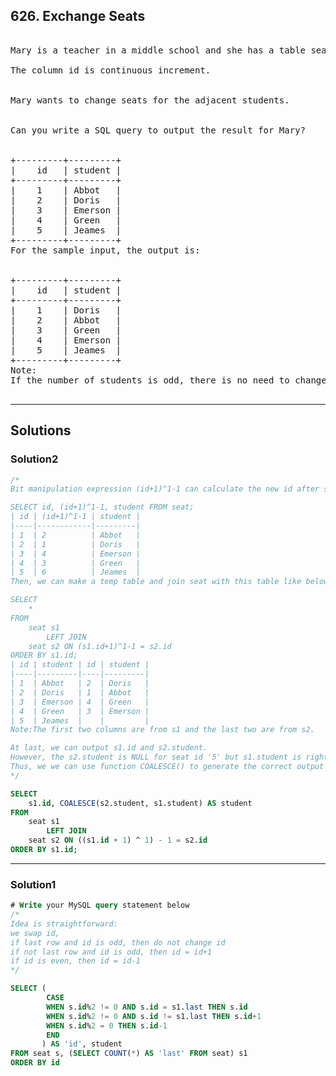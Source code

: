## 626. Exchange Seats

<pre>

Mary is a teacher in a middle school and she has a table seat storing students' names and their corresponding seat ids.

The column id is continuous increment.
 

Mary wants to change seats for the adjacent students.
 

Can you write a SQL query to output the result for Mary?
 

+---------+---------+
|    id   | student |
+---------+---------+
|    1    | Abbot   |
|    2    | Doris   |
|    3    | Emerson |
|    4    | Green   |
|    5    | Jeames  |
+---------+---------+
For the sample input, the output is:
 

+---------+---------+
|    id   | student |
+---------+---------+
|    1    | Doris   |
|    2    | Abbot   |
|    3    | Green   |
|    4    | Emerson |
|    5    | Jeames  |
+---------+---------+
Note:
If the number of students is odd, there is no need to change the last one's seat.

</pre>

-------------------------------------------------------------

## Solutions

### Solution2
```sql
/*
Bit manipulation expression (id+1)^1-1 can calculate the new id after switch.

SELECT id, (id+1)^1-1, student FROM seat;
| id | (id+1)^1-1 | student |
|----|------------|---------|
| 1  | 2          | Abbot   |
| 2  | 1          | Doris   |
| 3  | 4          | Emerson |
| 4  | 3          | Green   |
| 5  | 6          | Jeames  |
Then, we can make a temp table and join seat with this table like below.

SELECT
    *
FROM
    seat s1
        LEFT JOIN
    seat s2 ON (s1.id+1)^1-1 = s2.id
ORDER BY s1.id;
| id | student | id | student |
|----|---------|----|---------|
| 1  | Abbot   | 2  | Doris   |
| 2  | Doris   | 1  | Abbot   |
| 3  | Emerson | 4  | Green   |
| 4  | Green   | 3  | Emerson |
| 5  | Jeames  |    |         |
Note:The first two columns are from s1 and the last two are from s2.

At last, we can output s1.id and s2.student. 
However, the s2.student is NULL for seat id '5' but s1.student is right. 
Thus, we we can use function COALESCE() to generate the correct output for the last record.
*/

SELECT
    s1.id, COALESCE(s2.student, s1.student) AS student
FROM
    seat s1
        LEFT JOIN
    seat s2 ON ((s1.id + 1) ^ 1) - 1 = s2.id
ORDER BY s1.id;

```
-------------------------------------------------------------
### Solution1

```sql
# Write your MySQL query statement below
/*
Idea is straightforward:
we swap id, 
if last row and id is odd, then do not change id
if not last row and id is odd, then id = id+1
if id is even, then id = id-1
*/

SELECT (
        CASE
        WHEN s.id%2 != 0 AND s.id = s1.last THEN s.id
        WHEN s.id%2 != 0 AND s.id != s1.last THEN s.id+1
        WHEN s.id%2 = 0 THEN s.id-1
        END
       ) AS 'id', student
FROM seat s, (SELECT COUNT(*) AS 'last' FROM seat) s1
ORDER BY id

```
